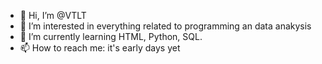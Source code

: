 - 👋 Hi, I’m @VTLT
- 👀 I’m interested in everything related to programming an data anakysis
- 🌱 I’m currently learning HTML, Python, SQL.  
- 📫 How to reach me: it's early days yet

<!---
VTLT/VTLT is a ✨ special ✨ repository because its `README.md` (this file) appears on your GitHub profile.
You can click the Preview link to take a look at your changes.
--->
